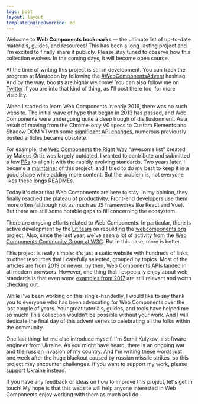 ```yaml
---
tags: post
layout: layout
templateEngineOverride: md
---
```


Welcome to **Web Components bookmarks** — the ultimate list of up-to-date materials, guides, and resources!
This has been a long-lasting project and I'm excited to finally share it publicly. Please stay tuned
to observe how this collection evolves. In the coming days, it will become open source.

At the time of writing this project is still in development. You can track the progress at Mastodon
by following the [#WebComponentsAdvent](https://fosstodon.org/tags/WebComponentsAdvent) hashtag. And
by the way, boosts are highly welcome! You can also follow me on [Twitter](https://twitter.com/serhiikulykov)
if you are into that kind of thing, as I'll post there too, for more visibility.

When I started to learn Web Components in early 2016, there was no such website. The initial wave of
hype that began in 2013 has passed, and Web Components were undergoing quite a deep trough of
disillusionment. As a result of moving from the Chrome-only V0 specs to Custom Elements and Shadow DOM
V1 with some [significant API changes](https://hayatoito.github.io/2016/shadowdomv1/), numerous
previously posted articles became obsolete.

For example, the [Web Components the Right Way](https://github.com/mateusortiz/webcomponents-the-right-way)
"awesome list" created by Mateus Ortiz was largely outdated. I wanted to contribute and submitted a
few [PRs](https://github.com/mateusortiz/webcomponents-the-right-way/pull/12) to align it with the
rapidly evolving standards. Two years later, I became a [maintainer](https://dev.to/webpadawan/web-components-the-right-way-project-relaunch-20d7)
of this project, and I tried to do my best to keep it in a good shape while adding more content.
But the problem is, not everyone likes these longs READMEs.

Today it's clear that Web Components are here to stay. In my opinion, they finally reached the plateau
of productivity. Front-end developers use them more often (although not as much as JS frameworks like
React and Vue). But there are still some notable gaps to fill concerning the ecosystem.

There are ongoing efforts related to Web Components. In particular, there is active development by
the [Lit team](https://github.com/webcomponents/webcomponents.org/issues/1250#issuecomment-1256401265)
on rebuilding the [webcomponents.org](https://www.webcomponents.org/) project. Also, since the last year,
we've seen a lot of activity from the [Web Components Community Group at W3C](https://web-components-cg.netlify.app).
But in this case, more is better.

This project is really simple: it's just a static website with hundreds of links to other resources
that I carefully selected, grouped by topics. Most of the articles are from 2019 or newer: by then,
Web Components APIs landed in all modern browsers. However, one thing that I especially enjoy
about web standards is that even some [examples from 2017](https://web.dev/web-components/) are still
relevant and worth checking out.

While I've been working on this single-handedly, I would like to say thank you to everyone who has
been advocating for Web Components over the last couple of years. Your great tutorials, guides, and
tools have helped me so much! This collection wouldn't be possible without your work. And I will
dedicate the final day of this advent series to celebrating all the folks within the community.

One last thing: let me also introduce myself. I'm Serhii Kulykov, a software engineer from Ukraine.
As you might have heard, there is an ongoing war and the russian invasion of my country. And I'm writing
these words just one week after the huge blackout caused by russian missile strikes, so this project
may encounter challenges. If you want to support my work, please [support Ukraine](https://stand-with-ukraine.pp.ua/) instead.

If you have any feedback or ideas on how to improve this project, let's get in touch! My hope is that
this website will help anyone interested in Web Components enjoy working with them as much as I do.
